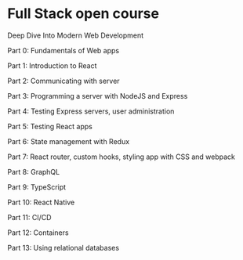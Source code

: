# Full Stack open course
Deep Dive Into Modern Web Development

Part 0: Fundamentals of Web apps

Part 1: Introduction to React

Part 2: Communicating with server

Part 3: Programming a server with NodeJS and Express

Part 4: Testing Express servers, user administration

Part 5: Testing React apps

Part 6: State management with Redux

Part 7: React router, custom hooks, styling app with CSS and webpack

Part 8: GraphQL

Part 9: TypeScript

Part 10: React Native

Part 11: CI/CD

Part 12: Containers

Part 13: Using relational databases